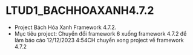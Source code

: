 # LTUD1_BACHHOAXANH4.7.2
- Project Bách Hóa Xanh Framework 4.7.2. 
- Mục tiêu project: Chuyển đổi framework 6 xuống framework 4.7.2 để làm báo cáo
12/12/2023 4:54CH chuyển xong project về framework 4.7.2
